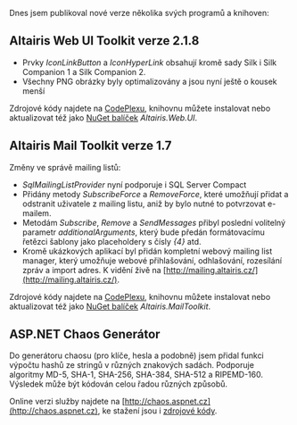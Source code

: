 <!-- dcterms:identifier = aspnetcz#376 -->
<!-- dcterms:title = Dnešní příděl nových verzí -->
<!-- dcterms:abstract = Altairis Mail Toolkit, Altairis Web UI Toolkit a ASP.NET Chaos Generator mají nové verze. -->
<!-- np9:categoryId = 7 -->
<!-- x4w:category = Software -->
<!-- np9:authorId = 1 -->
<!-- np9:authorEmail = michal.valasek@altairis.cz -->
<!-- dcterms:creator = Michal Altair Valášek -->
<!-- dcterms:created = 2012-03-23T23:00:46.677+01:00 -->
<!-- dcterms:dateAccepted = 2012-03-23T23:00:49+01:00 -->
<!-- x4w:pictureWidth = 150 -->
<!-- x4w:pictureHeight = 150 -->
<!-- x4w:pictureUrl = /perex-pictures/20120323-dnesni-pridel-novych-verzi.png -->

Dnes jsem publikoval nové verze několika svých programů a knihoven:

## Altairis Web UI Toolkit verze 2.1.8

*   Prvky *IconLinkButton* a *IconHyperLink* obsahují kromě sady Silk i Silk Companion 1 a Silk Companion 2.
*   Všechny PNG obrázky byly optimalizovány a jsou nyní ještě o kousek menší

Zdrojové kódy najdete na [CodePlexu](http://altairiswebui.codeplex.com/), knihovnu můžete instalovat nebo aktualizovat též jako [NuGet balíček](http://www.nuget.org/packages/Altairis.Web.UI) *Altairis.Web.UI*.

## Altairis Mail Toolkit verze 1.7

Změny ve správě mailing listů:

*   *SqlMailingListProvider* nyní podporuje i SQL Server Compact
*   Přidány metody *SubscribeForce* a *RemoveForce*, které umožňují přidat a odstranit uživatele z mailing listu, aniž by bylo nutné to potvrzovat e-mailem.
*   Metodám *Subscribe*, *Remove* a *SendMessages* přibyl poslední volitelný parametr *additionalArguments*, který bude předán formátovacímu řetězci šablony jako placeholdery s čísly *{4}* atd.
*   Kromě ukázkových aplikací byl přidán kompletní webový mailing list manager, který umožňuje webové přihlašování, odhlašování, rozesílání zpráv a import adres. K vidění živě na [http://mailing.altairis.cz/](http://mailing.altairis.cz/). 

Zdrojové kódy najdete na [CodePlexu](http://altairismailtoolkit.codeplex.com/), knihovnu můžete instalovat nebo aktualizovat též jako [NuGet balíček](http://www.nuget.org/packages/Altairis.MailToolkit) *Altairis.MailToolkit*.

## ASP.NET Chaos Generátor

Do generátoru chaosu (pro klíče, hesla a podobně) jsem přidal funkci výpočtu hashů ze stringů v různých znakových sadách. Podporuje algoritmy MD-5, SHA-1, SHA-256, SHA-384, SHA-512 a RIPEMD-160. Výsledek může být kódován celou řadou různých způsobů.

Online verzi služby najdete na [http://chaos.aspnet.cz](http://chaos.aspnet.cz), ke stažení jsou i [zdrojové kódy](http://chaos.aspnet.cz/ChaosGenSource.zip).